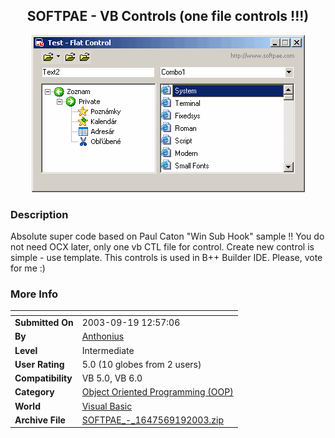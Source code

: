 ﻿<div align="center">

## SOFTPAE \- VB Controls \(one file controls \!\!\!\)

<img src="PIC20039191156436.gif">
</div>

### Description

Absolute super code based on Paul Caton "Win Sub Hook" sample !! You do not need OCX later, only one vb CTL file for control. Create new control is simple - use template. This controls is used in B++ Builder IDE. Please, vote for me :)
 
### More Info
 


<span>             |<span>
---                |---
**Submitted On**   |2003-09-19 12:57:06
**By**             |[Anthonius](https://github.com/Planet-Source-Code/PSCIndex/blob/master/ByAuthor/anthonius.md)
**Level**          |Intermediate
**User Rating**    |5.0 (10 globes from 2 users)
**Compatibility**  |VB 5\.0, VB 6\.0
**Category**       |[Object Oriented Programming \(OOP\)](https://github.com/Planet-Source-Code/PSCIndex/blob/master/ByCategory/object-oriented-programming-oop__1-47.md)
**World**          |[Visual Basic](https://github.com/Planet-Source-Code/PSCIndex/blob/master/ByWorld/visual-basic.md)
**Archive File**   |[SOFTPAE\_\-\_1647569192003\.zip](https://github.com/Planet-Source-Code/anthonius-softpae-vb-controls-one-file-controls__1-48626/archive/master.zip)








